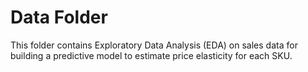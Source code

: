 # Data Folder
This folder contains Exploratory Data Analysis (EDA) on sales data for building a predictive model to estimate price elasticity for each SKU.